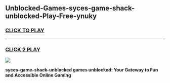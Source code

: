 
## Unblocked-Games-syces-game-shack-unblocked-Play-Free-ynuky
<h3>
<a href="https://premium76.site?title=syces-game-shack-unblocked&ref=20A">CLICK TO PLAY</a></h3>
<hr>

<h3>
<a href="https://premium76.site?title=syces-game-shack-unblocked&ref=20A">CLICK 2 PLAY</a>
  
</h3>

<a href="https://premium76.site?title=syces-game-shack-unblocked&ref=20A"><img src="https://clearcache.store/games.png"></a>


**syces-game-shack-unblocked games unblocked: Your Gateway to Fun and Accessible Online Gaming**
